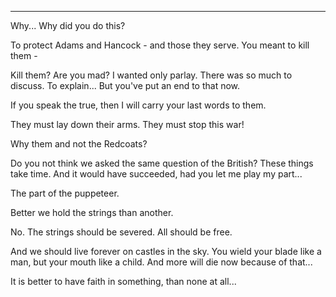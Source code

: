 
* * *

Why... Why did you do this?

To protect Adams and Hancock - and those they serve. You meant to kill them - 

Kill them? Are you mad? I wanted only parlay. There was so much to discuss. To explain... But you've put an end to that now. 

If you speak the true, then I will carry your last words to them. 

They must lay down their arms. They must stop this war! 

Why them and not the Redcoats? 

Do you not think we asked the same question of the British? These things take time. And it would have succeeded, had you let me play my part...

The part of the puppeteer. 

Better we hold the strings than another. 

No. The strings should be severed. All should be free. 

And we should live forever on castles in the sky. You wield your blade like a man, but your mouth like a child. And more will die now because of that... 

It is better to have faith in something, than none at all...
